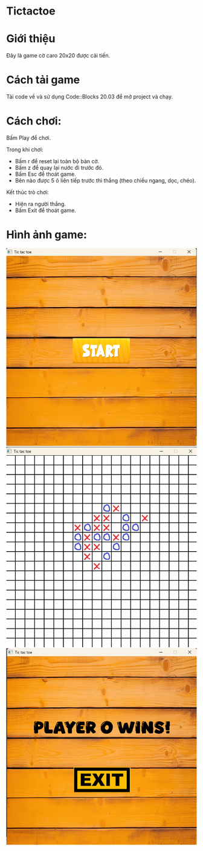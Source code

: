 # Tictactoe
# Giới thiệu
Đây là game cờ caro 20x20 được cải tiến.
# Cách tải game
Tải code về và sử dụng Code::Blocks 20.03 để mở project và chạy.
# Cách chơi:

Bấm Play để chơi.

Trong khi chơi: 
- Bấm r để reset lại toàn bộ bàn cờ.
- Bấm z để quay lại nước đi trước đó.
- Bấm Esc để thoát game.
- Bên nào được 5 ô liên tiếp trước thì thắng (theo chiều ngang, dọc, chéo).

Kết thúc trò chơi: 
- Hiện ra người thắng.
- Bấm Exit để thoát game.

# Hình ảnh game:
![Giao diện bắt đầu game](https://github.com/bndang/GameSDL2/blob/main/startGame.png?raw=true)
![Giao diện trong Game](https://github.com/bndang/GameSDL2/blob/main/inGame.png?raw=true)
![Giao diện kết thúc game](https://github.com/bndang/GameSDL2/blob/main/endGame.png?raw=true)
